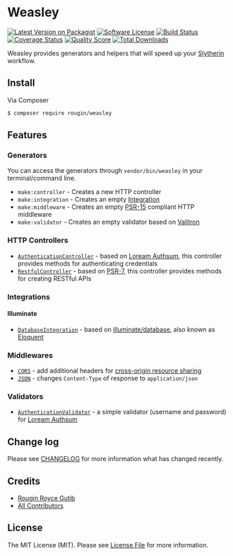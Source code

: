 # Weasley

[![Latest Version on Packagist][ico-version]][link-packagist]
[![Software License][ico-license]](LICENSE.md)
[![Build Status][ico-travis]][link-travis]
[![Coverage Status][ico-scrutinizer]][link-scrutinizer]
[![Quality Score][ico-code-quality]][link-code-quality]
[![Total Downloads][ico-downloads]][link-downloads]

Weasley provides generators and helpers that will speed up your [Slytherin](https://github.com/rougin/slytherin) workflow.

## Install

Via Composer

``` bash
$ composer require rougin/weasley
```

## Features

### Generators

You can access the generators through `vendor/bin/weasley` in your terminal/command line.

* `make:controller` - Creates a new HTTP controller
* `make:integration` - Creates an empty [Integration](https://github.com/rougin/slytherin/blob/master/src/Integration/IntegrationInterface.php)
* `make:middleware` - Creates an empty [PSR-15](https://github.com/php-fig/fig-standards/blob/master/proposed/http-middleware/middleware-meta.md) compliant HTTP middleware
* `make:validator` - Creates an empty validator based on [Valitron](https://github.com/vlucas/valitron)

### HTTP Controllers

* [`AuthenticationController`](https://github.com/rougin/weasley/blob/master/src/Http/Controllers/AuthenticationController.php) - based on [Loream Authsum](https://github.com/rougin/loream-authsum), this controller provides methods for authenticating credentials
* [`RestfulController`](https://github.com/rougin/weasley/blob/master/src/Http/Controllers/RestfulController.php) - based on [PSR-7](http://www.php-fig.org/psr/psr-7), this controller provides methods for creating RESTful APIs

### Integrations

#### Illuminate

* [`DatabaseIntegration`](https://github.com/rougin/weasley/blob/master/src/Integrations/Illuminate/DatabaseIntegration.php) - based on [illuminate/database](https://github.com/illuminate/database), also known as [Eloquent](https://laravel.com/docs/5.4/eloquent)

### Middlewares

* [`CORS`](https://github.com/rougin/weasley/blob/master/src/Http/Middleware/Cors.php) - add additional headers for [cross-origin resource sharing](https://en.wikipedia.org/wiki/Cross-origin_resource_sharing)
* [`JSON`](https://github.com/rougin/weasley/blob/master/src/Http/Middleware/Json.php) - changes `Content-Type` of response to `application/json`

### Validators

* [`AuthenticationValidator`](https://github.com/rougin/weasley/blob/master/src/Validators/AuthenticationValidator.php) - a simple validator (username and password) for [Loream Authsum](https://github.com/rougin/loream-authsum)

## Change log

Please see [CHANGELOG](CHANGELOG.md) for more information what has changed recently.

## Credits

- [Rougin Royce Gutib][link-author]
- [All Contributors][link-contributors]

## License

The MIT License (MIT). Please see [License File](LICENSE.md) for more information.

[link-author]: https://github.com/rougin
[link-contributors]: ../../contributors

[ico-version]: https://img.shields.io/packagist/v/rougin/weasley.svg?style=flat-square
[ico-license]: https://img.shields.io/badge/license-MIT-brightgreen.svg?style=flat-square
[ico-travis]: https://img.shields.io/travis/rougin/weasley/master.svg?style=flat-square
[ico-scrutinizer]: https://img.shields.io/scrutinizer/coverage/g/rougin/weasley.svg?style=flat-square
[ico-code-quality]: https://img.shields.io/scrutinizer/g/rougin/weasley.svg?style=flat-square
[ico-downloads]: https://img.shields.io/packagist/dt/rougin/weasley.svg?style=flat-square

[link-packagist]: https://packagist.org/packages/rougin/weasley
[link-travis]: https://travis-ci.org/rougin/weasley
[link-scrutinizer]: https://scrutinizer-ci.com/g/rougin/weasley/code-structure
[link-code-quality]: https://scrutinizer-ci.com/g/rougin/weasley
[link-downloads]: https://packagist.org/packages/rougin/weasley
[link-author]: https://github.com/rougin
[link-contributors]: ../../contributors